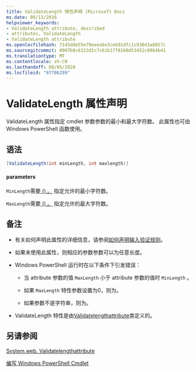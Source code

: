```yaml
---
title: ValidateLength 特性声明 |Microsoft Docs
ms.date: 09/13/2016
helpviewer_keywords:
- ValidateLength attribute, described
- attributes, ValidateLength
- ValidateLength attribute
ms.openlocfilehash: 7145dde55e79eeea6e3ceb91dfc1c93043a8857c
ms.sourcegitcommit: 0907b8c6322d2c7c61b17f8168d53452c8964b41
ms.translationtype: MT
ms.contentlocale: zh-CN
ms.lasthandoff: 08/05/2020
ms.locfileid: "87786299"
---
```

# <a name="validatelength-attribute-declaration"></a>ValidateLength 属性声明

ValidateLength 属性指定 cmdlet 参数参数的最小和最大字符数。 此属性也可由 Windows PowerShell 函数使用。

## <a name="syntax"></a>语法

```csharp
[ValidateLength(int minLength, int maxlength)]
```

#### <a name="parameters"></a>parameters

`MinLength`需要[ () 。](/dotnet/api/System.Int32) 指定允许的最小字符数。

`MaxLength`需要[ () 。](/dotnet/api/System.Int32) 指定允许的最大字符数。

## <a name="remarks"></a>备注

- 有关如何声明此属性的详细信息，请参阅[如何声明输入验证规则](./how-to-validate-parameter-input.md)。

- 如果未使用此属性，则相应的参数参数可以为任意长度。

- Windows PowerShell 运行时在以下条件下引发错误：

  - 当 attribute 参数的值 `MaxLength` 小于 attribute 参数的值时 `MinLength` 。

  - 如果 `MaxLength` 特性参数设置为0，则为。

  - 如果参数不是字符串，则为。

- ValidateLength 特性是由[Validatelengthattribute](/dotnet/api/System.Management.Automation.ValidateLengthAttribute)类定义的。

## <a name="see-also"></a>另请参阅

[System.web. Validatelengthattribute](/dotnet/api/System.Management.Automation.ValidateLengthAttribute)

[编写 Windows PowerShell Cmdlet](./writing-a-windows-powershell-cmdlet.md)
